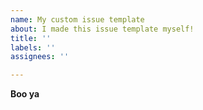 ```yaml
---
name: My custom issue template
about: I made this issue template myself!
title: ''
labels: ''
assignees: ''

---
```


**Boo ya**

